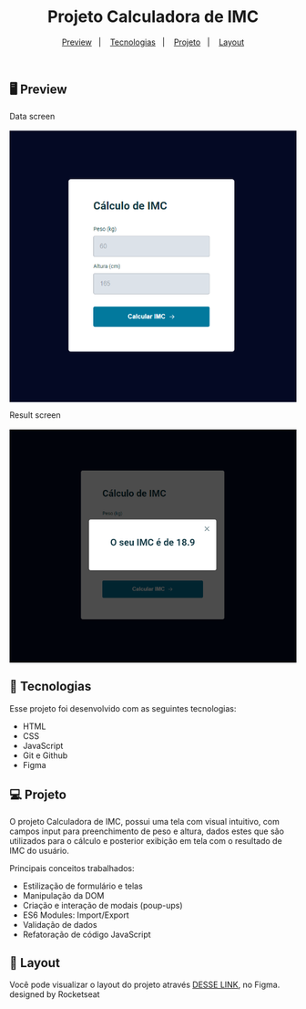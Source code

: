 <h1 align="center">Projeto Calculadora de IMC</h1>

<p align="center">
  <a href="#-preview">Preview</a>&nbsp;&nbsp;&nbsp;|&nbsp;&nbsp;&nbsp;
  <a href="#-tecnologias">Tecnologias</a>&nbsp;&nbsp;&nbsp;|&nbsp;&nbsp;&nbsp;
  <a href="#-projeto">Projeto</a>&nbsp;&nbsp;&nbsp;|&nbsp;&nbsp;&nbsp;
  <a href="#-layout">Layout</a>
</p>

<br>

## 🖥 Preview

Data screen<br><br>
<img align="center" src=".github/imc-calculator-screen.png">

Result screen<br><br>
<img align="center" src=".github/imc-calculator-result-screen.png">


## 🚀 Tecnologias

Esse projeto foi desenvolvido com as seguintes tecnologias:

- HTML
- CSS
- JavaScript
- Git e Github
- Figma

## 💻 Projeto

O projeto Calculadora de IMC, possui uma tela com visual intuitivo, com campos input para preenchimento de peso e altura, dados estes que são utilizados para o cálculo e posterior exibição em tela com o resultado de IMC do usuário.

Principais conceitos trabalhados:
- Estilização de formulário e telas
- Manipulação da DOM
- Criação e interação de modais (poup-ups)
- ES6 Modules: Import/Export
- Validação de dados
- Refatoração de código JavaScript


## 🔖 Layout

Você pode visualizar o layout do projeto através [DESSE LINK](https://www.figma.com/design/wTaKJj7sDK1KR71wolJxPk/IMC-(Copy)?m=auto&t=J5gNQPO7cwCscCDV-6), no Figma.<br>
designed by Rocketseat